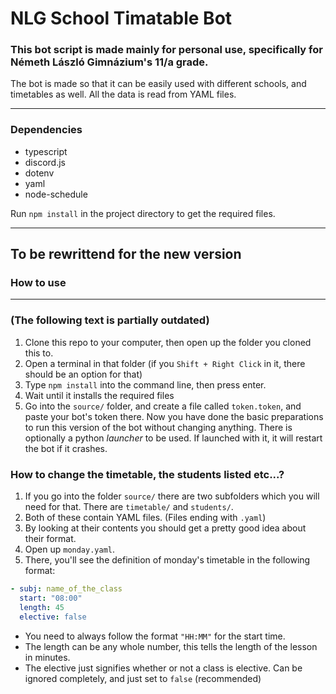 # NLG School Timatable Bot

### This bot script is made mainly for personal use, specifically for Németh László Gimnázium's 11/a grade.

The bot is made so that it can be easily used with different schools, and timetables as well. All the data is read from YAML files.

---

### Dependencies

- typescript
- discord.js
- dotenv
- yaml
- node-schedule

Run `npm install` in the project directory to get the required files.

---

## To be rewrittend for the new version

### How to use

---
### (The following text is partially outdated)

1. Clone this repo to your computer, then open up the folder you cloned this to.
1. Open a terminal in that folder (if you `Shift + Right Click` in it, there should be an option for that)
1. Type `npm install` into the command line, then press enter.
1. Wait until it installs the required files
1. Go into the `source/` folder, and create a file called `token.token`, and paste your bot's token there.
Now you have done the basic preparations to run this version of the bot without changing anything.
There is optionally a python *launcher* to be used. If launched with it, it will restart the bot if it crashes.

### How to change the timetable, the students listed etc...?

1. If you go into the folder `source/` there are two subfolders which you will need for that. There are `timetable/` and `students/`.
1. Both of these contain YAML files. (Files ending with `.yaml`)
1. By looking at their contents you should get a pretty good idea about their format.
1. Open up `monday.yaml`.
1. There, you'll see the definition of monday's timetable in the following format:
```yaml
- subj: name_of_the_class
  start: "08:00"
  length: 45
  elective: false
```
- You need to always follow the format `"HH:MM"` for the start time.
- The length can be any whole number, this tells the length of the lesson in minutes.
- The elective just signifies whether or not a class is elective. Can be ignored completely, and just set to `false` (recommended)
